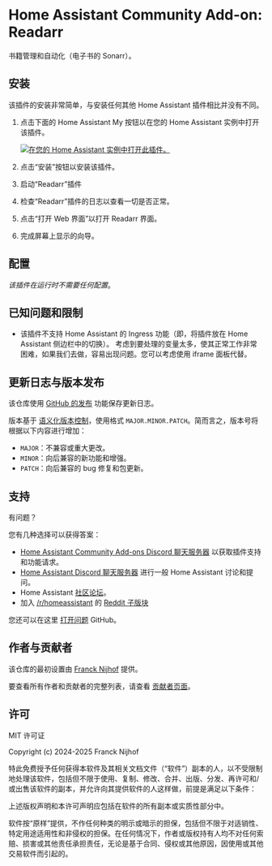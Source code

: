 # Home Assistant Community Add-on: Readarr

书籍管理和自动化（电子书的 Sonarr）。

## 安装

该插件的安装非常简单，与安装任何其他 Home Assistant 插件相比并没有不同。

1. 点击下面的 Home Assistant My 按钮以在您的 Home Assistant 实例中打开该插件。

   [![在您的 Home Assistant 实例中打开此插件。][addon-badge]][addon]

1. 点击“安装”按钮以安装该插件。
1. 启动“Readarr”插件
1. 检查“Readarr”插件的日志以查看一切是否正常。
1. 点击“打开 Web 界面”以打开 Readarr 界面。
1. 完成屏幕上显示的向导。

## 配置

_该插件在运行时不需要任何配置_。

## 已知问题和限制

- 该插件不支持 Home Assistant 的 Ingress 功能（即，将插件放在 Home Assistant 侧边栏中的切换）。
  考虑到要处理的变量太多，使其正常工作非常困难，如果我们去做，容易出现问题。您可以考虑使用 iframe 面板代替。

## 更新日志与版本发布

该仓库使用 [GitHub 的发布][releases] 功能保存更新日志。

版本基于 [语义化版本控制][semver]，使用格式 `MAJOR.MINOR.PATCH`。简而言之，版本号将根据以下内容进行增加：

- `MAJOR`：不兼容或重大更改。
- `MINOR`：向后兼容的新功能和增强。
- `PATCH`：向后兼容的 bug 修复和包更新。

## 支持

有问题？

您有几种选择可以获得答案：

- [Home Assistant Community Add-ons Discord 聊天服务器][discord] 以获取插件支持和功能请求。
- [Home Assistant Discord 聊天服务器][discord-ha] 进行一般 Home Assistant 讨论和提问。
- Home Assistant [社区论坛][forum]。
- 加入 [/r/homeassistant][reddit] 的 [Reddit 子版块][reddit]

您还可以在这里 [打开问题][issue] GitHub。

## 作者与贡献者

该仓库的最初设置由 [Franck Nijhof][frenck] 提供。

要查看所有作者和贡献者的完整列表，请查看 [贡献者页面][contributors]。

## 许可

MIT 许可证

Copyright (c) 2024-2025 Franck Nijhof

特此免费授予任何获得本软件及其相关文档文件（“软件”）副本的人，以不受限制地处理该软件，包括但不限于使用、复制、修改、合并、出版、分发、再许可和/或出售该软件的副本，并允许向其提供软件的人这样做，前提是满足以下条件：

上述版权声明和本许可声明应包括在软件的所有副本或实质性部分中。

软件按“原样”提供，不作任何种类的明示或暗示的担保，包括但不限于对适销性、特定用途适用性和非侵权的担保。在任何情况下，作者或版权持有人均不对任何索赔、损害或其他责任承担责任，无论是基于合同、侵权或其他原因，因使用或其他交易软件而引起的。

[addon-badge]: https://my.home-assistant.io/badges/supervisor_addon.svg
[addon]: https://my.home-assistant.io/redirect/supervisor_addon/?addon=a0d7b954_readarr&repository_url=https%3A%2F%2Fgithub.com%2Fhassio-addons%2Frepository
[contributors]: https://github.com/hassio-addons/addon-readarr/graphs/contributors
[discord-ha]: https://discord.gg/c5DvZ4e
[discord]: https://discord.me/hassioaddons
[forum]: https://community.home-assistant.io/t/?u=frenck
[frenck]: https://github.com/frenck
[issue]: https://github.com/hassio-addons/addon-readarr/issues
[reddit]: https://reddit.com/r/homeassistant
[releases]: https://github.com/hassio-addons/addon-readarr/releases
[semver]: http://semver.org/spec/v2.0.0.html